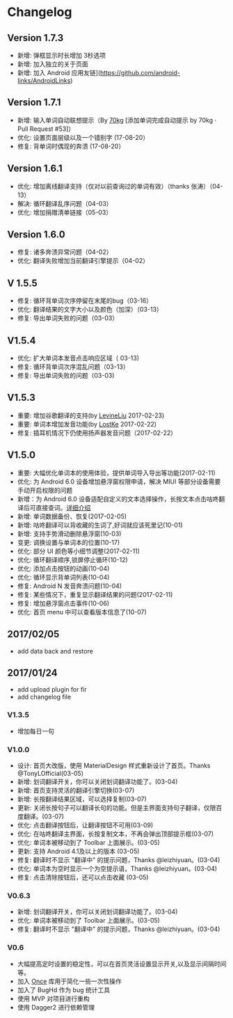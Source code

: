 # Changelog

## Version 1.7.3
* 新增: 弹框显示时长增加 3秒选项
* 新增: 加入独立的关于页面
* 新增: 加入 Android 应用友链](https://github.com/android-links/AndroidLinks)


## Version 1.7.1
* 新增: 输入单词自动联想提示（By [70kg](https://github.com/70kg) [添加单词完成自动提示 by 70kg · Pull Request \#53]）
* 优化: 设置页面层级以及一个错别字 (17-08-20）
* 修复: 背单词时偶现的奔溃 (17-08-20）

## Version 1.6.1
* 优化: 增加离线翻译支持（仅对以前查询过的单词有效）（thanks 张涛）（04-13）
* 解决: 循环翻译乱序问题（04-03）
* 优化: 增加捐赠清单链接（05-03）

## Version 1.6.0
* 修复: 诸多奔溃异常问题（04-02）
* 优化: 翻译失败增加当前翻译引擎提示（04-02）

## V 1.5.5
* 修复: 循环背单词次序停留在末尾的bug（03-16）
* 优化: 翻译结果的文字大小以及颜色（加深）（03-13）
* 修复: 导出单词失败的问题（03-03）

## V1.5.4
* 优化: 扩大单词本发音点击响应区域（ 03-13)
* 修复: 循环背单词次序混乱问题（03-13）
* 修复: 导出单词失败的问题（03-03)

## V1.5.3
* 重要: 增加谷歌翻译的支持(by <a href="https://github.com/LevineLiu">LevineLiu</a> 2017-02-23)
* 重要: 单词本增加发音功能(by <a href="https://github.com/LostKe">LostKe</a> 2017-02-22)
* 修复: 插耳机情况下仍使用扬声器发音问题（2017-02-22）
    
## V1.5.0
* 重要: 大幅优化单词本的使用体验，提供单词导入导出等功能(2017-02-11)
* 优化: 为 Android 6.0 设备增加悬浮窗权限申请，解决 MIUI 等部分设备需要手动开启权限的问题
* 新增：为 Android 6.0 设备适配自定义的文本选择操作，长按文本点击咕咚翻译后可直接查词。[详细介绍](http://www.jianshu.com/p/40e84359d683) 
* 新增: 单词数据备份、恢复(2017-02-05)
* 新增: 咕咚翻译可以背收藏的生词了,好词就应该死里记(10-01)
* 新增: 支持手势滑动删除悬浮窗(10-03)
* 变更: 调换设置与单词本的位置(10-17)
* 优化: 部分 UI 颜色等小细节调整(2017-02-11)
* 优化: 循环翻译顺序,锁屏停止循环(10-12)
* 优化: 添加点击按钮的动画(10-04)
* 优化: 循环显示背单词列表(10-04)
* 修复: Android N 发音奔溃问题(10-04)
* 修复: 某些情况下，重复显示翻译结果的问题(2017-02-11)
* 修复: 增加悬浮窗点击事件(10-06)
* 优化: 首页 menu 中可以查看版本信息了(10-07)

## 2017/02/05

* add data back and restore

## 2017/01/24

* add upload plugin for fir
* add changelog file

### V1.3.5

* 增加每日一句

### V1.0.0

* 设计: 首页大改版，使用 MaterialDesign 样式重新设计了首页。Thanks @TonyLOfficial(03-05)
* 新增: 划词翻译开关，你可以关闭划词翻译功能了。(03-04)
* 新增: 首页支持灵活的翻译引擎切换(03-07)
* 新增: 长按翻译结果区域，可以选择复制(03-07)
* 更新: 关闭长按句子可以翻译长句的功能。但是主界面支持句子翻译，仅限百度翻译。(03-07)
* 优化: 点击翻译按钮后，让翻译按钮不可用(03-09)
* 优化: 在咕咚翻译主界面，长按复制文本，不再会弹出顶部提示框(03-07)
* 优化: 单词本被移动到了 Toolbar 上面展示。(03-05)
* 更新: 支持 Android 4.1及以上的版本 (03-05)
* 修复: 翻译时不显示 "翻译中" 的提示问题，Thanks @leizhiyuan。(03-04)
* 优化: 单词本为空时显示一个为空提示语，Thanks @leizhiyuan。(03-04)
* 修复: 点击清除按钮后，还可以点击收藏 (03-05)

### V0.6.3

* 新增: 划词翻译开关，你可以关闭划词翻译功能了。(03-04)
* 优化: 单词本被移动到了 Toolbar 上面展示。(03-05)
* 修复: 翻译时不显示 "翻译中" 的提示问题，Thanks @leizhiyuan。(03-04)

### V0.6

* 大幅提高定时设置的稳定性，可以在首页灵活设置显示开关,以及显示间隔时间等。
* 加入 [Once](https://github.com/jonfinerty/Once) 库用于简化一些一次性操作
* 加入了 BugHd 作为 bug 统计工具
* 使用 MVP 对项目进行重构
* 使用 Dagger2 进行依赖管理
